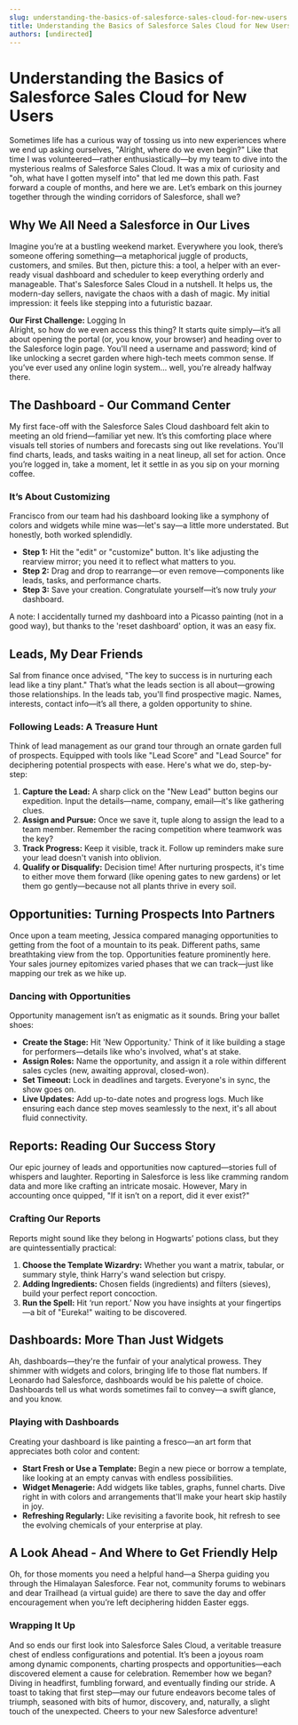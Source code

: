 ```yaml
---
slug: understanding-the-basics-of-salesforce-sales-cloud-for-new-users
title: Understanding the Basics of Salesforce Sales Cloud for New Users
authors: [undirected]
---
```



# Understanding the Basics of Salesforce Sales Cloud for New Users

Sometimes life has a curious way of tossing us into new experiences where we end up asking ourselves, "Alright, where do we even begin?" Like that time I was volunteered—rather enthusiastically—by my team to dive into the mysterious realms of Salesforce Sales Cloud. It was a mix of curiosity and "oh, what have I gotten myself into" that led me down this path. Fast forward a couple of months, and here we are. Let’s embark on this journey together through the winding corridors of Salesforce, shall we?

## Why We All Need a Salesforce in Our Lives

Imagine you’re at a bustling weekend market. Everywhere you look, there’s someone offering something—a metaphorical juggle of products, customers, and smiles. But then, picture this: a tool, a helper with an ever-ready visual dashboard and scheduler to keep everything orderly and manageable. That's Salesforce Sales Cloud in a nutshell. It helps us, the modern-day sellers, navigate the chaos with a dash of magic. My initial impression: it feels like stepping into a futuristic bazaar. 

**Our First Challenge:** Logging In  
Alright, so how do we even access this thing? It starts quite simply—it’s all about opening the portal (or, you know, your browser) and heading over to the Salesforce login page. You'll need a username and password; kind of like unlocking a secret garden where high-tech meets common sense. If you’ve ever used any online login system... well, you're already halfway there.

## The Dashboard - Our Command Center

My first face-off with the Salesforce Sales Cloud dashboard felt akin to meeting an old friend—familiar yet new. It’s this comforting place where visuals tell stories of numbers and forecasts sing out like revelations. You'll find charts, leads, and tasks waiting in a neat lineup, all set for action. Once you’re logged in, take a moment, let it settle in as you sip on your morning coffee.

### It’s About Customizing

Francisco from our team had his dashboard looking like a symphony of colors and widgets while mine was—let's say—a little more understated. But honestly, both worked splendidly. 

- **Step 1:** Hit the "edit" or "customize" button. It's like adjusting the rearview mirror; you need it to reflect what matters to you.
- **Step 2:** Drag and drop to rearrange—or even remove—components like leads, tasks, and performance charts. 
- **Step 3:** Save your creation. Congratulate yourself—it’s now truly *your* dashboard.

A note: I accidentally turned my dashboard into a Picasso painting (not in a good way), but thanks to the 'reset dashboard' option, it was an easy fix.

## Leads, My Dear Friends

Sal from finance once advised, "The key to success is in nurturing each lead like a tiny plant." That’s what the leads section is all about—growing those relationships. In the leads tab, you'll find prospective magic. Names, interests, contact info—it’s all there, a golden opportunity to shine.

### Following Leads: A Treasure Hunt

Think of lead management as our grand tour through an ornate garden full of prospects. Equipped with tools like "Lead Score" and "Lead Source" for deciphering potential prospects with ease. Here's what we do, step-by-step:

1. **Capture the Lead:** A sharp click on the "New Lead" button begins our expedition. Input the details—name, company, email—it's like gathering clues. 
2. **Assign and Pursue:** Once we save it, tuple along to assign the lead to a team member. Remember the racing competition where teamwork was the key? 
3. **Track Progress:** Keep it visible, track it. Follow up reminders make sure your lead doesn't vanish into oblivion.
4. **Qualify or Disqualify:** Decision time! After nurturing prospects, it's time to either move them forward (like opening gates to new gardens) or let them go gently—because not all plants thrive in every soil.

## Opportunities: Turning Prospects Into Partners

Once upon a team meeting, Jessica compared managing opportunities to getting from the foot of a mountain to its peak. Different paths, same breathtaking view from the top. Opportunities feature prominently here. Your sales journey epitomizes varied phases that we can track—just like mapping our trek as we hike up.

### Dancing with Opportunities

Opportunity management isn’t as enigmatic as it sounds. Bring your ballet shoes:

- **Create the Stage:** Hit 'New Opportunity.' Think of it like building a stage for performers—details like who's involved, what's at stake.
- **Assign Roles:** Name the opportunity, and assign it a role within different sales cycles (new, awaiting approval, closed-won). 
- **Set Timeout:** Lock in deadlines and targets. Everyone's in sync, the show goes on.
- **Live Updates:** Add up-to-date notes and progress logs. Much like ensuring each dance step moves seamlessly to the next, it's all about fluid connectivity.
  
## Reports: Reading Our Success Story

Our epic journey of leads and opportunities now captured—stories full of whispers and laughter. Reporting in Salesforce is less like cramming random data and more like crafting an intricate mosaic. However, Mary in accounting once quipped, "If it isn’t on a report, did it ever exist?"

### Crafting Our Reports

Reports might sound like they belong in Hogwarts’ potions class, but they are quintessentially practical:

1. **Choose the Template Wizardry:** Whether you want a matrix, tabular, or summary style, think Harry's wand selection but crispy.
2. **Adding Ingredients:** Chosen fields (ingredients) and filters (sieves), build your perfect report concoction.
3. **Run the Spell:** Hit ‘run report.’ Now you have insights at your fingertips—a bit of "Eureka!" waiting to be discovered.

## Dashboards: More Than Just Widgets

Ah, dashboards—they're the funfair of your analytical prowess. They shimmer with widgets and colors, bringing life to those flat numbers. If Leonardo had Salesforce, dashboards would be his palette of choice. Dashboards tell us what words sometimes fail to convey—a swift glance, and you know.

### Playing with Dashboards

Creating your dashboard is like painting a fresco—an art form that appreciates both color and content:

- **Start Fresh or Use a Template:** Begin a new piece or borrow a template, like looking at an empty canvas with endless possibilities.
- **Widget Menagerie:** Add widgets like tables, graphs, funnel charts. Dive right in with colors and arrangements that'll make your heart skip hastily in joy.
- **Refreshing Regularly:** Like revisiting a favorite book, hit refresh to see the evolving chemicals of your enterprise at play.

## A Look Ahead - And Where to Get Friendly Help

Oh, for those moments you need a helpful hand—a Sherpa guiding you through the Himalayan Salesforce. Fear not, community forums to webinars and dear Trailhead (a virtual guide) are there to save the day and offer encouragement when you’re left deciphering hidden Easter eggs. 

### Wrapping It Up

And so ends our first look into Salesforce Sales Cloud, a veritable treasure chest of endless configurations and potential. It’s been a joyous roam among dynamic components, charting prospects and opportunities—each discovered element a cause for celebration. Remember how we began? Diving in headfirst, fumbling forward, and eventually finding our stride. A toast to taking that first step—may our future endeavors become tales of triumph, seasoned with bits of humor, discovery, and, naturally, a slight touch of the unexpected. Cheers to your new Salesforce adventure!
